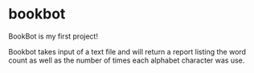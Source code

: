 # bookbot
BookBot is my first project!

Bookbot takes input of a text file and will return a report listing the word count as well as the number of times each alphabet character was use. 
